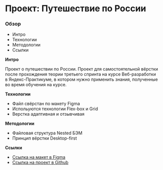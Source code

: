 # Проект: Путешествие по России

### Обзор
* Интро
* Технологии
* Методологии
* Ссылки

**Интро**

Проект о путешествии по России. Проект для самостоятельной вёрстки после прохождения теории третьего спринта на курсе Веб-разработки в Яндекс-Практикуме, в котором нужно применить знания, полученные во время обучения на курсе.

**Технологии**

* Файл свёрстан по макету Figma
* Испольуются технологии Flex-box и Grid
* Верстка адаптивная и отзывчивая

**Методологии**

* Файловая структура Nested БЭМ
* Принцип вёрстки Desktop-first


**Ссылки**

* [Ссылка на макет в Figma](https://www.figma.com/file/5S2WSbEFL6awjVWJ0NWL8Q/Sprint-3_-Russia-_-desktop-mobile?node-id=28503%3A0)
* [Ссылка на проект в Github](https://github.com/ivan-lev/russian-travel)
